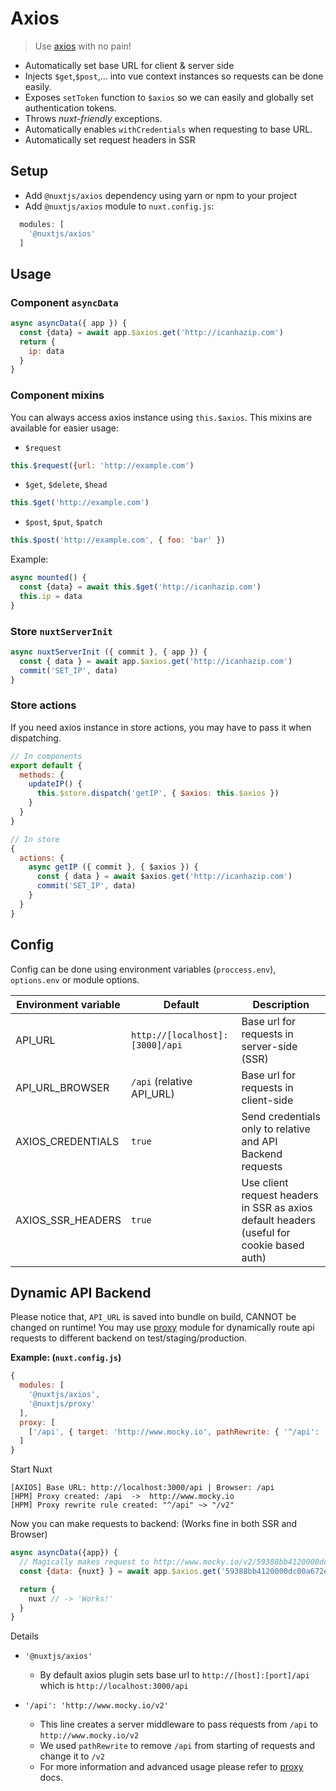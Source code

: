 # Axios
> Use [axios](https://github.com/mzabriskie/axios) with no pain! 

- Automatically set base URL for client & server side
- Injects `$get`,`$post`,... into vue context instances so requests can be done easily.
- Exposes `setToken` function to `$axios` so we can easily and globally set authentication tokens.
- Throws *nuxt-friendly* exceptions.
- Automatically enables `withCredentials` when requesting to base URL.
- Automatically set request headers in SSR

## Setup
- Add `@nuxtjs/axios` dependency using yarn or npm to your project
- Add `@nuxtjs/axios` module to `nuxt.config.js`:
```js
  modules: [
    '@nuxtjs/axios'
  ]
````

## Usage

### Component `asyncData`
```js
async asyncData({ app }) {
  const {data} = await app.$axios.get('http://icanhazip.com')
  return {
    ip: data
  }
}
```

### Component mixins
You can always access axios instance using `this.$axios`.
This mixins are available for easier usage: 
- `$request`
```js
this.$request({url: 'http://example.com')
```
- `$get`, `$delete`, `$head`
```js
this.$get('http://example.com')
```
- `$post`, `$put`, `$patch`
```js
this.$post('http://example.com', { foo: 'bar' })
````

Example:
```js
async mounted() {
  const {data} = await this.$get('http://icanhazip.com')
  this.ip = data
}
```

### Store `nuxtServerInit`
```js
async nuxtServerInit ({ commit }, { app }) {
  const { data } = await app.$axios.get('http://icanhazip.com')
  commit('SET_IP', data)
}
```

### Store actions
If you need axios instance in store actions, you may have to pass it when dispatching.

```js
// In components
export default {
  methods: {
    updateIP() {
      this.$store.dispatch('getIP', { $axios: this.$axios })
    }  
  }
}

// In store
{
  actions: {
    async getIP ({ commit }, { $axios }) {
      const { data } = await $axios.get('http://icanhazip.com')
      commit('SET_IP', data)
    }
  }
}
```

## Config
Config can be done using environment variables (`proccess.env`), `options.env` or module options.

Environment variable | Default                           | Description
---------------------|-----------------------------------|--------------------------------------------
API_URL              | `http://[localhost]:[3000]/api`   | Base url for requests in server-side (SSR)
API_URL_BROWSER      | `/api` (relative API_URL)         | Base url for requests in client-side
AXIOS_CREDENTIALS    | `true`                            | Send credentials only to relative and API Backend requests
AXIOS_SSR_HEADERS    | `true`                            | Use client request headers in SSR as axios default headers (useful for cookie based auth)


## Dynamic API Backend
Please notice that, `API_URL` is saved into bundle on build, CANNOT be changed
on runtime! You may use [proxy](../proxy) module for dynamically route api requests to different backend on test/staging/production.

**Example: (`nuxt.config.js`)**

```js
{
  modules: [
    '@nuxtjs/axios', 
    '@nuxtjs/proxy'
  ],
  proxy: [
    ['/api', { target: 'http://www.mocky.io', pathRewrite: { '^/api': '/v2' } }]
  ]
}
```

Start Nuxt
```
[AXIOS] Base URL: http://localhost:3000/api | Browser: /api
[HPM] Proxy created: /api  ->  http://www.mocky.io
[HPM] Proxy rewrite rule created: "^/api" ~> "/v2"
```

Now you can make requests to backend: (Works fine in both SSR and Browser)
```js
async asyncData({app}) {
  // Magically makes request to http://www.mocky.io/v2/59388bb4120000dc00a672e2
  const {data: {nuxt} } = await app.$axios.get('59388bb4120000dc00a672e2')

  return {
    nuxt // -> 'Works!'
  }
}
```

Details
- `'@nuxtjs/axios'`    
  - By default axios plugin sets base url to `http://[host]:[port]/api` which is `http://localhost:3000/api`

- `'/api': 'http://www.mocky.io/v2'` 
  - This line creates a server middleware to pass requests from `/api` to `http://www.mocky.io/v2`
  - We used `pathRewrite` to remove `/api` from starting of requests and change it to `/v2`
  - For more information and advanced usage please refer to [proxy](../proxy) docs.
